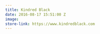```yaml
---
title: Kindred Black
date: 2016-08-17 15:51:00 Z
image: 
store-link: https://www.kindredblack.com
---
```


